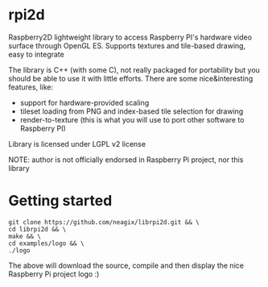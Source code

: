 rpi2d
=====

Raspberry2D lightweight library to access Raspberry PI's hardware video surface through OpenGL ES. Supports textures and tile-based drawing, easy to integrate

The library is C++ (with some C), not really packaged for portability but you should be able to use it with little efforts. There are some nice&interesting features, like:

* support for hardware-provided scaling
* tileset loading from PNG and index-based tile selection for drawing
* render-to-texture (this is what you will use to port other software to Raspberry PI)

Library is licensed under LGPL v2 license

NOTE: author is not officially endorsed in Raspberry Pi project, nor this library

Getting started
=====

	git clone https://github.com/neagix/librpi2d.git && \
	cd librpi2d && \
	make && \
	cd examples/logo && \
	./logo

The above will download the source, compile and then display the
nice Raspberry Pi project logo :)
